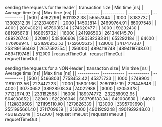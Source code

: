 sending the requests for the leader
| transaction size | Min time [ns] | Average time [ns] | Max time [ns] |
| ----------- | ----------- | ----------- | ----------- |
| 500 | 4962296 | 8011332.38 | 56557844 |
| 1000 | 8082732 | 13302312.35 | 212304097 |
| 2000 | 14502814 | 24699764.91 | 86097548 |
| 4000 | 28943621 | 45759815.14 | 274620477 |
| 8000 | 59232430 | 88199567.81 | 168695732 |
| 16000 | 241996503 | 261340145.70 | 489926746 |
| 32000 | 548466606 | 580582383.81 | 655292184 |
| 64000 | 1176969940 | 1251896953.63 | 1755605635 |
| 128000 | 2417479387 | 2531891564.63 | 2657592354 |
| 256000 | 4894119748 | 4894119748.00 | 4894119748 |
| 512000 | requsetTimeOut | requsetTimeOut | requsetTimeOut |


sending the requests for a NON-leader
| transaction size | Min time [ns] | Average time [ns] | Max time [ns] |
| ----------- | ----------- | ----------- | ----------- |
| 500 | 5466803 | 7758453.42 | 45372733 |
| 1000 | 8749904 | 11810013.56 | 222447223 |
| 2000 | 15800166 | 20801815.19 | 226445648 |
| 4000 | 30780652 | 38928508.34 | 74022988 |
| 8000 | 62053378 | 77122974.92 | 233162568 |
| 16000 | 189074772 | 232256092.96 | 564008652 |
| 32000 | 529206346 | 563705183.94 | 640008530 |
| 64000 | 1128839606 | 1211195110.00 | 1279826339 |
| 128000 | 2395709690 | 2551995661.40 | 2711709659 |
| 256000 | 4901929248 | 4901929248.00 | 4901929248 |
| 512000 | requsetTimeOut | requsetTimeOut | requsetTimeOut |
